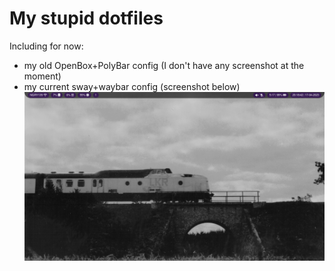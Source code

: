 # My stupid dotfiles
Including for now:
- my old OpenBox+PolyBar config (I don't have any screenshot at the moment)
- my current sway+waybar config (screenshot below) ![screenshot of sway desktop with train background and bar on the top](https://raw.githubusercontent.com/HiszpanInk/dotfiles/main/sway/20230417_20h18m42s_grim.png)
